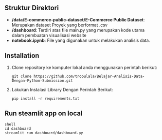 ## Struktur Direktori

- **/data/E-commerce-public-dataset/E-Commerce Public Dataset**: Merupakan dataset Proyek yang berformat .csv
- **/dashboard**: Terdiri atas file main.py yang merupakan kode utama dalam pembuatan visualisasi website
- **notebook.ipynb**: File yang digunakan untuk melakukan analisis data.

## Installation

1. Clone repository ke komputer lokal anda menggunakan perintah berikut:

   ```shell
   git clone https://github.com/trooulala/Belajar-Analisis-Data-Dengan-Python-Submission.git
   ```

2. Lakukan Instalasi Library Dengan Perintah Berikut:

    ```shell
    pip install -r requirements.txt
    ```

## Run steamlit app on local
```
shell
cd dashboard
streamlit run dashboard/dashboard.py
```